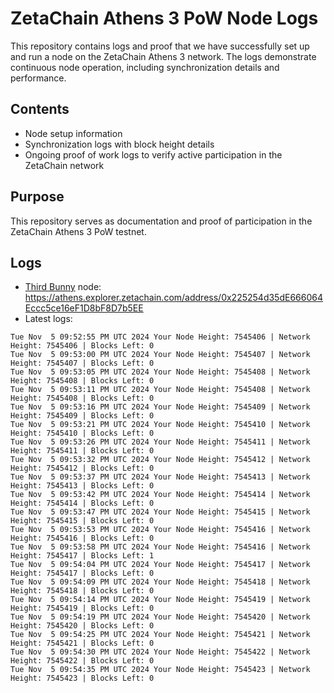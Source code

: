 # ZetaChain Athens 3 PoW Node Logs
This repository contains logs and proof that we have successfully set up and run a node on the ZetaChain Athens 3 network. The logs demonstrate continuous node operation, including synchronization details and performance.

## Contents
- Node setup information
- Synchronization logs with block height details
- Ongoing proof of work logs to verify active participation in the ZetaChain network

## Purpose
This repository serves as documentation and proof of participation in the ZetaChain Athens 3 PoW testnet.

## Logs

- [Third Bunny](https://thirdbunny.xyz/) node: https://athens.explorer.zetachain.com/address/0x225254d35dE666064Eccc5ce16eF1D8bF8D7b5EE
- Latest logs:
```
Tue Nov  5 09:52:55 PM UTC 2024 Your Node Height: 7545406 | Network Height: 7545406 | Blocks Left: 0
Tue Nov  5 09:53:00 PM UTC 2024 Your Node Height: 7545407 | Network Height: 7545407 | Blocks Left: 0
Tue Nov  5 09:53:05 PM UTC 2024 Your Node Height: 7545408 | Network Height: 7545408 | Blocks Left: 0
Tue Nov  5 09:53:11 PM UTC 2024 Your Node Height: 7545408 | Network Height: 7545408 | Blocks Left: 0
Tue Nov  5 09:53:16 PM UTC 2024 Your Node Height: 7545409 | Network Height: 7545409 | Blocks Left: 0
Tue Nov  5 09:53:21 PM UTC 2024 Your Node Height: 7545410 | Network Height: 7545410 | Blocks Left: 0
Tue Nov  5 09:53:26 PM UTC 2024 Your Node Height: 7545411 | Network Height: 7545411 | Blocks Left: 0
Tue Nov  5 09:53:32 PM UTC 2024 Your Node Height: 7545412 | Network Height: 7545412 | Blocks Left: 0
Tue Nov  5 09:53:37 PM UTC 2024 Your Node Height: 7545413 | Network Height: 7545413 | Blocks Left: 0
Tue Nov  5 09:53:42 PM UTC 2024 Your Node Height: 7545414 | Network Height: 7545414 | Blocks Left: 0
Tue Nov  5 09:53:47 PM UTC 2024 Your Node Height: 7545415 | Network Height: 7545415 | Blocks Left: 0
Tue Nov  5 09:53:53 PM UTC 2024 Your Node Height: 7545416 | Network Height: 7545416 | Blocks Left: 0
Tue Nov  5 09:53:58 PM UTC 2024 Your Node Height: 7545416 | Network Height: 7545417 | Blocks Left: 1
Tue Nov  5 09:54:04 PM UTC 2024 Your Node Height: 7545417 | Network Height: 7545417 | Blocks Left: 0
Tue Nov  5 09:54:09 PM UTC 2024 Your Node Height: 7545418 | Network Height: 7545418 | Blocks Left: 0
Tue Nov  5 09:54:14 PM UTC 2024 Your Node Height: 7545419 | Network Height: 7545419 | Blocks Left: 0
Tue Nov  5 09:54:19 PM UTC 2024 Your Node Height: 7545420 | Network Height: 7545420 | Blocks Left: 0
Tue Nov  5 09:54:25 PM UTC 2024 Your Node Height: 7545421 | Network Height: 7545421 | Blocks Left: 0
Tue Nov  5 09:54:30 PM UTC 2024 Your Node Height: 7545422 | Network Height: 7545422 | Blocks Left: 0
Tue Nov  5 09:54:35 PM UTC 2024 Your Node Height: 7545423 | Network Height: 7545423 | Blocks Left: 0
```
